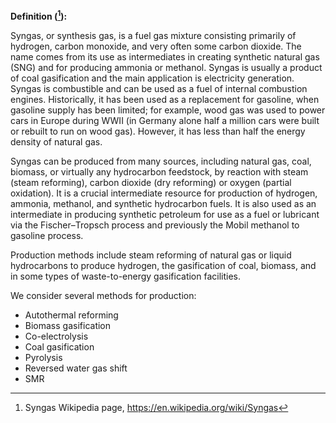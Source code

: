 **Definition ([^1]):**

Syngas, or synthesis gas, is a fuel gas mixture consisting primarily of hydrogen, carbon monoxide, and very often some carbon dioxide. The name comes from its use as intermediates in creating synthetic natural gas (SNG) and for producing ammonia or methanol. Syngas is usually a product of coal gasification and the main application is electricity generation. Syngas is combustible and can be used as a fuel of internal combustion engines. Historically, it has been used as a replacement for gasoline, when gasoline supply has been limited; for example, wood gas was used to power cars in Europe during WWII (in Germany alone half a million cars were built or rebuilt to run on wood gas). However, it has less than half the energy density of natural gas.

Syngas can be produced from many sources, including natural gas, coal, biomass, or virtually any hydrocarbon feedstock, by reaction with steam (steam reforming), carbon dioxide (dry reforming) or oxygen (partial oxidation). It is a crucial intermediate resource for production of hydrogen, ammonia, methanol, and synthetic hydrocarbon fuels. It is also used as an intermediate in producing synthetic petroleum for use as a fuel or lubricant via the Fischer–Tropsch process and previously the Mobil methanol to gasoline process.

Production methods include steam reforming of natural gas or liquid hydrocarbons to produce hydrogen, the gasification of coal, biomass, and in some types of waste-to-energy gasification facilities.

We consider several methods for production:

* Autothermal reforming
* Biomass gasification
* Co-electrolysis
* Coal gasification
* Pyrolysis
* Reversed water gas shift
* SMR

[^1]: Syngas Wikipedia page, https://en.wikipedia.org/wiki/Syngas
